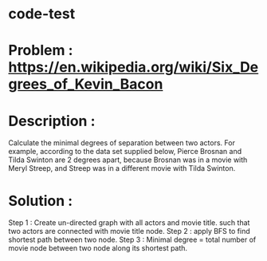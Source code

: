 # code-test

# Problem : https://en.wikipedia.org/wiki/Six_Degrees_of_Kevin_Bacon

# Description : 
   Calculate the minimal degrees of separation between two actors. 
   For example, according to the data set supplied below, Pierce Brosnan and Tilda Swinton are 2 degrees apart, because  Brosnan was in a movie with Meryl Streep, and Streep was in a different movie with Tilda Swinton.
   
# Solution : 
Step 1 : Create un-directed graph with all actors and movie title. such that two actors are connected with movie title node. 
Step 2 : apply BFS to find shortest path between two node. 
Step 3 : Minimal degree = total number of movie node between two node along its shortest path.
